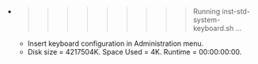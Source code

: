 * >>>>>>>>> Running inst-std-system-keyboard.sh ...
  * Insert keyboard configuration in Administration menu.
  * Disk size = 4217504K. Space Used = 4K. Runtime = 00:00:00:00.
